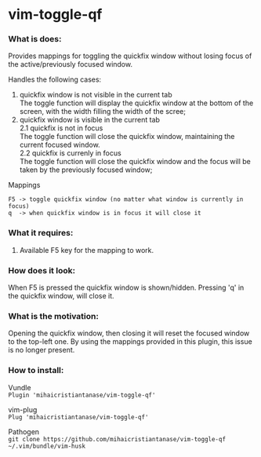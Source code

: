 # vim-toggle-qf

### What is does:
Provides mappings for toggling the quickfix window without losing focus of the
active/previously focused window.
<br>

Handles the following cases:
1. quickfix window is not visible in the current tab<br>
The toggle function will display the quickfix window at the bottom of the
screen, with the width filling the width of the scree;
2. quickfix window is visible in the current tab<br>
2.1 quickfix is not in focus<br>
The toggle function will close the quickfix window, maintaining the current
focused window.<br>
2.2 quickfix is currenly in focus<br>
The toggle function will close the quickfix window and the focus will be taken
by the previously focused window;<br>

Mappings
```
F5 -> toggle quickfix window (no matter what window is currently in focus)
q  -> when quickfix window is in focus it will close it
```

### What it requires:
1. Available F5 key for the mapping to work.

### How does it look:

When F5 is pressed the quickfix window is shown/hidden. Pressing 'q' in the
quickfix window, will close it.

### What is the motivation:

Opening the quickfix window, then closing it will reset the focused window to
the top-left one. By using the mappings provided in this plugin, this issue is
no longer present.

### How to install:

Vundle<br/>
`Plugin 'mihaicristiantanase/vim-toggle-qf'`

vim-plug<br/>
`Plug 'mihaicristiantanase/vim-toggle-qf'`

Pathogen<br/>
`git clone https://github.com/mihaicristiantanase/vim-toggle-qf ~/.vim/bundle/vim-husk`
